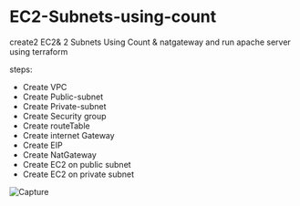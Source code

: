 # EC2-Subnets-using-count
create2 EC2&amp; 2 Subnets Using Count &amp; natgateway and run apache server using terraform

steps:
- Create VPC 
- Create Public-subnet
- Create Private-subnet 
- Create Security group
- Create routeTable
- Create internet Gateway
- Create EIP
- Create NatGateway
- Create EC2 on public subnet
- Create EC2 on private subnet


![Capture](https://user-images.githubusercontent.com/68289149/215324025-38a529ea-e58a-4f9c-b6ce-20bc508879f6.png)
